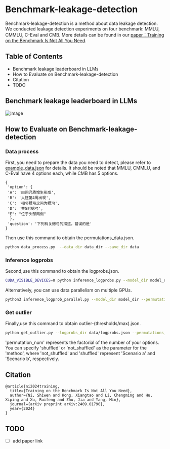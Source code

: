 # Benchmark-leakage-detection
Benchmark-leakage-detection is a method about data leakage detection. We conducted leakage detection experiments on four benchmark: MMLU, CMMLU, C-Eval and CMB. More details can be found in our [paper：Training on the Benchmark Is Not All You Need](https://web3.arxiv.org/abs/2409.01790).

## Table of Contents

- Benchmark leakage leaderboard in LLMs
- How to Evaluate on Benchmark-leakage-detection
- Citation
- TODO

## Benchmark leakage leaderboard in LLMs
![image](image/llms_leakage_detection.png)

## How to Evaluate on Benchmark-leakage-detection

### Data process
First, you need to prepare the data you need to detect, please refer to [example_data.json](data/example_data.json) for details.
It should be noted that MMLU, CMMLU, and C-Eval have 4 options each, while CMB has 5 options.

  ```
{
   'option': {
   'A': '由间充质增生形成', 
   'B': '人胚第4周出现', 
   'C': '相邻鳃弓之间为鳃沟',
   'D': '共5对鳃弓',
   "E": "位于头部两侧"
    },
   'question': '下列有关鳃弓的描述，错误的是'
}
  ```

Then use this command to obtain the permutations_data.json.

```bash
python data_process.py  --data_dir data_dir --save_dir data
```

### Inference logprobs
Second,use this command to obtain the logprobs.json.

```bash
CUDA_VISIBLE_DEVICES=0 python inference_logprobs.py --model_dir model_dir --permutations_data_dir data/permutations_data.json --save_dir data
```
Alternatively, you can use data parallelism on multiple GPUs.
```bash
python3 inference_logprob_parallel.py --model_dir model_dir --permutations_data_dir data/permutations_data.json --save_dir data --world_size 8
```

### Get outlier
Finally,use this command to obtain outlier-(thresholds/max).json.

```bash
python get_outlier.py --logprobs_dir data/logprobs.json --permutations_data_dir data/permutations_data.json --save_dir data --method shuffled --permutation_num 24
```
'permutation_num' represents the factorial of the number of your options.
You can specify 'shuffled' or 'not_shuffled' as the parameter for the 'method', where 'not_shuffled' and 'shuffled' represent 'Scenario a' and 'Scenario b', respectively.

## Citation
```
@article{ni2024training,
  title={Training on the Benchmark Is Not All You Need},
  author={Ni, Shiwen and Kong, Xiangtao and Li, Chengming and Hu, Xiping and Xu, Ruifeng and Zhu, Jia and Yang, Min},
  journal={arXiv preprint arXiv:2409.01790},
  year={2024}
}
```

## TODO
- [ ] add paper link
